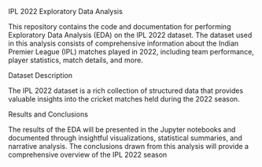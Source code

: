 
IPL 2022 Exploratory Data Analysis

This repository contains the code and documentation for performing Exploratory Data Analysis (EDA) on the IPL 2022 dataset. The dataset used in this analysis consists of comprehensive information about the Indian Premier League (IPL) matches played in 2022, including team performance, player statistics, match details, and more.

Dataset Description

The IPL 2022 dataset is a rich collection of structured data that provides valuable insights into the cricket matches held during the 2022 season.

Results and Conclusions

The results of the EDA will be presented in the Jupyter notebooks and documented through insightful visualizations, statistical summaries, and narrative analysis. The conclusions drawn from this analysis will provide a comprehensive overview of the IPL 2022 season 
